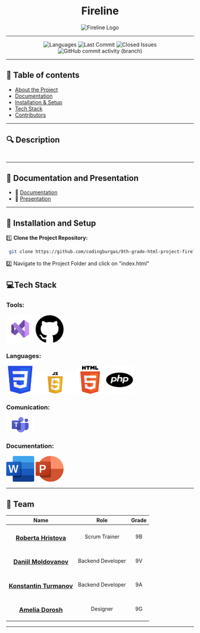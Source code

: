 <h1 align="center"> Fireline </h1>
<p align="center">
  <img src="#" alt="Fireline Logo" width="45%">
</p>


---

<p align="center">
  <img src="https://img.shields.io/github/languages/count/codingburgas/9th-grade-html-project-fireline?color=blue" alt="Languages">
  <img src="https://img.shields.io/github/last-commit/codingburgas/9th-grade-html-project-fireline?color=red" alt="Last Commit">
  <img src="https://img.shields.io/github/issues-closed/codingburgas/9th-grade-html-project-fireline?color=gold" alt="Closed Issues">
  <img alt="GitHub commit activity (branch)" src="https://img.shields.io/github/commit-activity/t/codingburgas/9th-grade-html-project-fireline">
</p>




 ---

## 📌 Table of contents
- [About the Project](#about)
- [Documentation](#docs)
- [Installation & Setup](#install)
- [Tech Stack](#technologies)
- [Contributors](#team)

---

## 🔍 Description <a name="about"></a>
#

---

## 📃 Documentation and  Presentation   <a name="docs"></a>
- 📜 [Documentation](#)
- 🎤 [Presentation](#)

---

## 🚀 Installation  and  Setup <a name="install"></a> 

1️⃣ **Clone the Project Repository:**
```sh
 git clone https://github.com/codingburgas/9th-grade-html-project-fireline
```
2️⃣ Navigate to the Project Folder and click on "index.html"

## 💻Tech Stack <a name="technologies"></a>

###  Tools:
<p>
  <img src="assets/VSCODE.png" alt="VS Code Icon" width=75px>
  <img src="assets/githublogo.png" alt="GitHub Icon" width=75px>
</p>

### Languages:
<p>
       
  <img src="assets/CSS.png" alt="CSS Icon" width=75px>
  <img src="assets/JavaScript-Logo.png" alt="Java Script Icon" width=105px>
  <img src="assets/HTML.png" alt="HTML" width=75px>
  <img src="assets/pnglogo.png" alt="PHP Icon" width=75px>
</p>

### Comunication: 
<img src="assets/Microsoft-Teams-Logo.png" alt="Teams Icon" width=75px>

### Documentation: 
<p>
  <img src="assets/Word logo.png" alt="Word Icon" width=75px>
  <img src="assets/PP.png" alt="Powerpoint Icon" width=75px>
</p>


---
 ## 👥 Team <a name="team"></a>

| Name | Role | Grade |
| :---:   | :---: | :---: |
|  <h3><a href = "https://github.com/RFHristova23">Roberta Hristova</a></h3> | Scrum Trainer | 9B |
| <h3><a href = "https://github.com/DVMoldovanov23"> Daniil Moldovanov </a></h3>| Backend Developer | 9V |
| <h3><a href = "https://github.com/KSTurmanov"> Konstantin Turmanov</a></h3> |  Backend Developer  | 9A |
| <h3><a href = "https://github.com/AODorosh23"> Amelia Dorosh</a></h3> | Designer | 9G |

---
